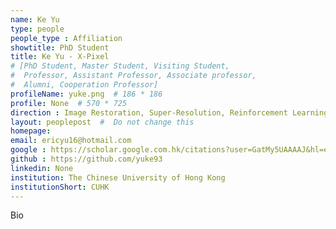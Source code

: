 ```yaml
---
name: Ke Yu
type: people
people_type : Affiliation
showtitle: PhD Student
title: Ke Yu - X-Pixel
# [PhD Student, Master Student, Visiting Student,
#  Professor, Assistant Professor, Associate professor,
#  Alumni, Cooperation Professor]
profileName: yuke.png  # 186 * 186
profile: None  # 570 * 725
direction : Image Restoration, Super-Resolution, Reinforcement Learning
layout: peoplepost  #  Do not change this
homepage: 
email: ericyu16@hotmail.com
google : https://scholar.google.com.hk/citations?user=GatMy5UAAAAJ&hl=en
github : https://github.com/yuke93
linkedin: None
institution: The Chinese University of Hong Kong
institutionShort: CUHK
---
```


Bio

